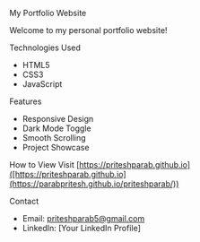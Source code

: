 My Portfolio Website

Welcome to my personal portfolio website! 

Technologies Used
- HTML5
- CSS3
- JavaScript

Features
- Responsive Design
- Dark Mode Toggle
- Smooth Scrolling
- Project Showcase

How to View
Visit [https://priteshparab.github.io]([https://priteshparab.github.io](https://parabpritesh.github.io/priteshparab/))

Contact
- Email: priteshparab5@gmail.com
- LinkedIn: [Your LinkedIn Profile]
